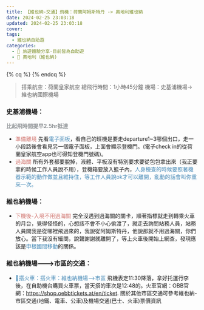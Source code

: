 ```yaml
---
title: 【維也納-交通】飛機：荷蘭阿姆斯特丹 -> 奧地利維也納
date: 2024-02-25 23:03:18
updated: 2024-02-25 23:03:18
cover:
tags:
  - 維也納自助遊
categories: 
  - 🌴 旅遊體驗分享-目前皆為自助遊
  - 🥥 奧地利（維也納) 
---
```

{% cq %}  {% endcq %}

>搭乘航空：荷蘭皇家航空
>總飛行時間：1小時45分鐘
>機場：史基浦機場->維也納國際機場
<!-- more -->

### 史基浦機場：
**<font color=#909497>比起飛時間提早2.5hr抵達</font>**
+ <font color=#D1756F>準備離境</font> 
先看<font color=#4287B5>電子面板</font>，看自己的班機是要走departure1~3哪個出口，走一小段路後會看見另一個電子面板，上面會顯示登機門。(電子check in的從荷蘭皇家航空app也可得知登機門號碼)。
+ <font color=#D1756F>過海關</font> 
所有外套都要脫掉，液體、平板沒有特別要求要從包包拿出來（我正要拿的時候工作人員說不用），登機箱要放入籃子內，<font color=#4287B5>人身檢查的時候要照著機器示範的動作做並且維持住，等工作人員說ok才可以離開，亂動的話會叫你重來一次。</font>
### 維也納機場：
+ <font color=#D1756F>下機後-入境不用過海關</font>
完全沒遇到過海關的關卡，順著指標就走到轉乘火車的月台，覺得怪怪的，心想該不會不小心偷渡了，就走去詢問站務人員，站務人員問我是從哪裡飛過來的，我說從阿姆斯特丹，他說那就不用過海關，你們放心。當下我沒有細問，說聲謝謝就離開了，等上火車後開始上網查，發現應該是<font color=#4287B5>申根國間移動</font>的關係。

### 維也納機場--->市區的交通：
+ <font color=#4287B5>🚄搭火車：搭火車：維也納機場-->市區</font>
飛機表定11:30降落，拿好托運行李後，在自助機台購買火車票，當天搭的車次是12:48的。火車官網：OBB官網：https://shop.oebbtickets.at/en/ticket.
關於其他市區交通可參考維也納-市區交通(地鐵、電車、公車)及機場交通(巴士、火車)票價資訊
